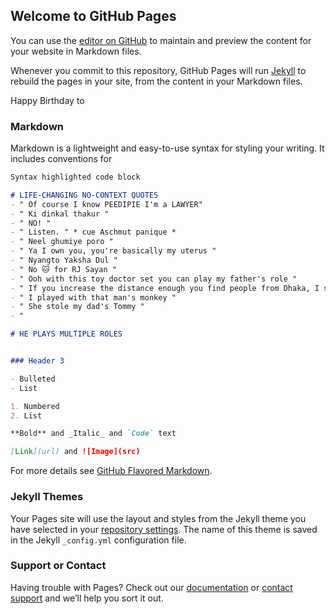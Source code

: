 ## Welcome to GitHub Pages

You can use the [editor on GitHub](https://github.com/AshmitaRoy/aschmut/edit/master/index.md) to maintain and preview the content for your website in Markdown files.

Whenever you commit to this repository, GitHub Pages will run [Jekyll](https://jekyllrb.com/) to rebuild the pages in your site, from the content in your Markdown files.

Happy Birthday to 

### Markdown

Markdown is a lightweight and easy-to-use syntax for styling your writing. It includes conventions for

```markdown
Syntax highlighted code block

# LIFE-CHANGING NO-CONTEXT QUOTES
- " Of course I know PEEDIPIE I'm a LAWYER"
- " Ki dinkal thakur "
- " NO! "
- " Listen. " * cue Aschmut panique *
- " Neel ghumiye poro "
- " Ya I own you, you're basically my uterus "
- " Nyangto Yaksha Dul "
- " No 🐱 for RJ Sayan "
- " Ooh with this toy doctor set you can play my father's role "
- " If you increase the distance enough you find people from Dhaka, I speak from experience " 
- " I played with that man's monkey "
- " She stole my dad's Tommy "
- " 

# HE PLAYS MULTIPLE ROLES 


### Header 3

- Bulleted
- List

1. Numbered
2. List

**Bold** and _Italic_ and `Code` text

[Link](url) and ![Image](src)
```

For more details see [GitHub Flavored Markdown](https://guides.github.com/features/mastering-markdown/).

### Jekyll Themes

Your Pages site will use the layout and styles from the Jekyll theme you have selected in your [repository settings](https://github.com/AshmitaRoy/aschmut/settings). The name of this theme is saved in the Jekyll `_config.yml` configuration file.

### Support or Contact

Having trouble with Pages? Check out our [documentation](https://help.github.com/categories/github-pages-basics/) or [contact support](https://github.com/contact) and we’ll help you sort it out.

